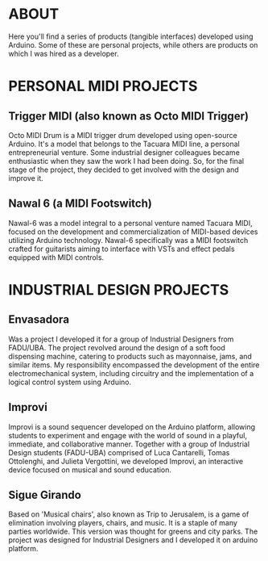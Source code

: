 # ABOUT
Here you'll find a series of products (tangible interfaces) developed using Arduino. Some of these are personal projects, while others are products on which I was hired as a developer.

# PERSONAL MIDI PROJECTS
## Trigger MIDI (also known as Octo MIDI Trigger)
Octo MIDI Drum is a MIDI trigger drum developed using open-source Arduino. It's a model that belongs to the Tacuara MIDI line, a personal entrepreneurial venture. 
Some industrial designer colleagues became enthusiastic when they saw the work I had been doing. So, for the final stage of the project, they decided to get involved with the design and improve it.

## Nawal 6 (a MIDI Footswitch)
Nawal-6 was a model integral to a personal venture named Tacuara MIDI, focused on the development and commercialization of MIDI-based devices utilizing Arduino technology. 
Nawal-6 specifically was a MIDI footswitch crafted for guitarists aiming to interface with VSTs and effect pedals equipped with MIDI controls.


# INDUSTRIAL DESIGN PROJECTS
## Envasadora
Was a project I developed it for a group of Industrial Designers from FADU/UBA.
The project revolved around the design of a soft food dispensing machine, catering to products such as mayonnaise, jams, and similar items. 
My responsibility encompassed the development of the entire electromechanical system, including circuitry and the implementation of a logical control system using Arduino.

## Improvi
Improvi is a sound sequencer developed on the Arduino platform, allowing students to experiment and engage with the world of sound in a playful, immediate, and collaborative manner. 
Together with a group of Industrial Design students (FADU-UBA) comprised of Luca Cantarelli, Tomas Ottolenghi, and Julieta Vergottini, we developed Improvi, an interactive device focused on musical and sound education.

## Sigue Girando
Based on 'Musical chairs', also known as Trip to Jerusalem, is a game of elimination involving players, chairs, and music. It is a staple of many parties worldwide. 
This version was thought for greens and city parks. The project was designed for Industrial Designers and I developed it on arduino platform.

